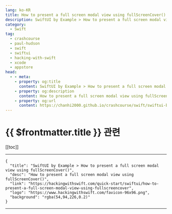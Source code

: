 ```yaml
---
lang: ko-KR
title: How to present a full screen modal view using fullScreenCover()
description: SwiftUI by Example > How to present a full screen modal view using fullScreenCover()
category:
  - Swift
tag: 
  - crashcourse
  - paul-hudson
  - swift
  - swiftui
  - hacking-with-swift
  - xcode
  - appstore
head:
  - - meta:
    - property: og:title
      content: SwiftUI by Example > How to present a full screen modal view using fullScreenCover()
    - property: og:description
      content: How to present a full screen modal view using fullScreenCover()
    - property: og:url
      content: https://chanhi2000.github.io/crashcourse/swift/swiftui-by-example/15-presenting-views/how-to-present-a-full-screen-modal-view-using-fullscreencover.html
---
```


# {{ $frontmatter.title }} 관련

[[toc]]

---

```component VPCard
{
  "title": "SwiftUI by Example > How to present a full screen modal view using fullScreenCover()",
  "desc": "How to present a full screen modal view using fullScreenCover()",
  "link": "https://hackingwithswift.com/quick-start/swiftui/how-to-present-a-full-screen-modal-view-using-fullscreencover",
  "logo": "https://www.hackingwithswift.com/favicon-96x96.png",
  "background": "rgba(54,94,226,0.2)"
}
```

---

<TagLinks />